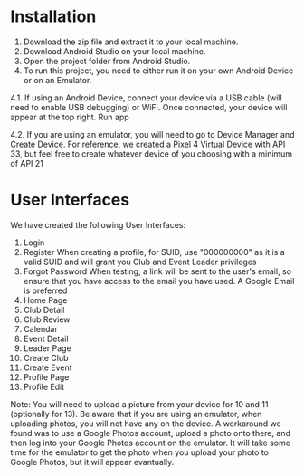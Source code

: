 # Installation
1. Download the zip file and extract it to your local machine.
2. Download Android Studio on your local machine.
3. Open the project folder from Android Studio.
4. To run this project, you need to either run it on your own Android Device or on an Emulator. 

  4.1. If using an Android Device, connect your device via a USB cable (will need to enable USB debugging) or WiFi. Once connected, your device will appear at the top right. Run app

  4.2. If you are using an emulator, you will need to go to Device Manager and Create Device. For reference, we created a Pixel 4 Virtual Device with API 33, but feel free to create whatever device of you choosing with a minimum of API 21
     
# User Interfaces
We have created the following User Interfaces:
1. Login 
2. Register
   When creating a profile, for SUID, use "000000000" as it is a valid SUID and will grant you Club and Event Leader privileges
3. Forgot Password
   When testing, a link will be sent to the user's email, so ensure that you have access to the email you have used. A Google Email is preferred
4. Home Page
5. Club Detail
6. Club Review 
7. Calendar
8. Event Detail
9. Leader Page
10. Create Club
11. Create Event
12. Profile Page 
13. Profile Edit

Note: You will need to upload a picture from your device for 10 and 11 (optionally for 13). Be aware that if you are using an emulator, when uploading photos, you will not have any on the device. A workaround we found was to use a Google Photos account, upload a photo onto there, and then log into your Google Photos account on the emulator. It will take some time for the emulator to get the photo when you upload your photo to Google Photos, but it will appear evantually.
